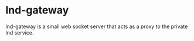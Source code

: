 # lnd-gateway

lnd-gateway is a small web socket server that acts as a proxy to the private
lnd service.